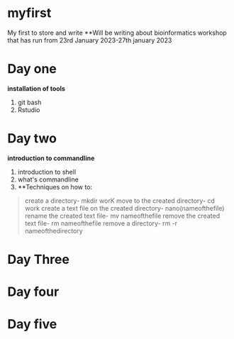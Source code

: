# myfirst
My first to store and write
**Will be writing about bioinformatics workshop that has run from 23rd January 2023-27th january 2023

# Day one
**installation of tools**
1.  git bash
2.  Rstudio


# Day two
**introduction to commandline**
1.  introduction to shell
2.  what's commandline 
3.  **Techniques on how to:
 >create a directory- mkdir worK
 >move to the created directory- cd work
 >create a text file on the created directory- nano(nameofthefile)
 >rename the created text file- mv nameofthefile
 >remove the created text file- rm nameofthefile
 >remove a directory- rm -r nameofthedirectory
 
 




# Day Three

# Day four

# Day five
